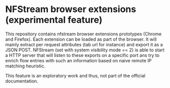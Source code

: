 # NFStream browser extensions (experimental feature)

This repository contains nfstream browser extensions prototypes (Chrome and Firefox).
Each extension can be loaded as part of the browser. 
It will mainly extract per request attributes (tab url for instance) and export it as a JSON POST.
NFStream (set with system visibility mode == 2) is able to start a HTTP server that will listen to
these exports on a specific port ans try to enrich flow entries with such an information 
based on naive remote IP matching heuristic.

This feature is an exploratory work and thus, not part of the official documentation.


